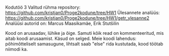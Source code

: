 Kodutöö 3
Valitud rühma repository: https://github.com/kristjan0/Proge2kodune/tree/HW1
Ülesannete analüüs: https://github.com/kristjan0/Proge2kodune/tree/HW1/getr_ylesanne2
Analüüsi autorid on: Marcus Maasikamäe, Erik Stutšilin

Kood on arusaadav, lühike ja õige. Samuti kõik read on kommenteeritud, mis aitab koodi arusaamist. Käsud on selged.
Meie koodi lahendus: põhimõtteliselt samasugune, lihtsalt saab "else" rida kustutada, kood töötab niimodi ka.

